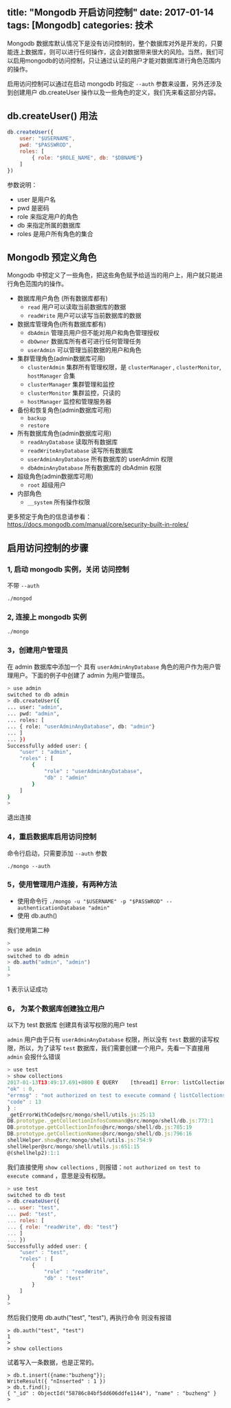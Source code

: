 # 

title: "Mongodb 开启访问控制"
date: 2017-01-14
tags: [Mongodb]
categories: 技术
---

Mongodb 数据库默认情况下是没有访问控制的，整个数据库对外是开发的，只要能连上数据库，则可以进行任何操作，这会对数据带来很大的风险。当然，我们可以启用mongodb的访问控制，只让通过认证的用户才能对数据库进行角色范围内的操作。

启用访问控制可以通过在启动 mongodb 时指定 `--auth` 参数来设置，另外还涉及到创建用户 db.createUser 操作以及一些角色的定义，我们先来看这部分内容。<!--more-->

## db.createUser() 用法 

```js
db.createUser({
	user: "$USERNAME",
	pwd: "$PASSWROD",
	roles: [
		{ role: "$ROLE_NAME", db: "$DBNAME"}
	]
})
```

参数说明：
- user 是用户名  
- pwd 是密码 
- role 来指定用户的角色
- db 来指定所属的数据库
- roles 是用户所有角色的集合

## Mongodb 预定义角色

Mongodb 中预定义了一些角色，把这些角色赋予给适当的用户上，用户就只能进行角色范围内的操作。

- 数据库用户角色 (所有数据库都有)
  - `read`  用户可以读取当前数据库的数据
  - `readWrite` 用户可以读写当前数据库的数据
- 数据库管理角色(所有数据库都有)
  - `dbAdmin`  管理员用户但不能对用户和角色管理授权
  - `dbOwner` 数据库所有者可进行任何管理任务
  - `userAdmin` 可以管理当前数据的用户和角色
- 集群管理角色(admin数据库可用)
  - `clusterAdmin` 集群所有管理权限，是 `clusterManager` , `clusterMonitor`, `hostManager` 合集
  - `clusterManager` 集群管理和监控
  - `clusterMonitor` 集群监控，只读的
  - `hostManager` 监控和管理服务器
- 备份和恢复角色(admin数据库可用)
  - `backup ` 
  - `restore` 
- 所有数据库角色(admin数据库可用)
  - `readAnyDatabase`  读取所有数据库
  - `readWriteAnyDatabase` 读写所有数据库
  - `userAdminAnyDatabase` 所有数据库的 userAdmin 权限
  - `dbAdminAnyDatabase` 所有数据库的 dbAdmin 权限
- 超级角色(admin数据库可用) 
  - `root`  超级用户
- 内部角色
  - `__system` 所有操作权限
	
更多预定于角色的信息请参看：https://docs.mongodb.com/manual/core/security-built-in-roles/

## 启用访问控制的步骤

### 1, 启动 mongodb 实例，关闭 访问控制

不带 `--auth`

```
./mongod 
```

### 2, 连接上 mongodb 实例

```
./mongo
```

### 3，创建用户管理员

在 admin 数据库中添加一个 具有 `userAdminAnyDatabase` 角色的用户作为用户管理用户。下面的例子中创建了 admin 为用户管理员。


```bash
> use admin
switched to db admin
> db.createUser({
... user: "admin",
... pwd: "admin",
... roles: [
... { role: "userAdminAnyDatabase", db: "admin"}
... ]
... })
Successfully added user: {
	"user" : "admin",
	"roles" : [
		{
			"role" : "userAdminAnyDatabase",
			"db" : "admin"
		}
	]
}
> 
```

退出连接

### 4，重启数据库启用访问控制

命令行启动，只需要添加 `--auth` 参数

```
./mongo --auth
```

### 5，使用管理用户连接，有两种方法

- 使用命令行  `./mongo -u "$USERNAME" -p "$PASSWROD" --authenticationDatabase "admin"`
- 使用 db.auth()
	
我们使用第二种

```js
> 
> use admin
switched to db admin
> db.auth("admin", "admin")
1
> 
```

1 表示认证成功

### 6， 为某个数据库创建独立用户

以下为 test 数据库 创建具有读写权限的用户   test 

`admin` 用户由于只有 `userAdminAnyDatabase` 权限，所以没有 `test` 数据的读写权限，所以，为了读写 `test` 数据库，我们需要创建一个用户。先看一下直接用 `admin` 会报什么错误

```js
> use test
> show collections
2017-01-13T13:49:17.691+0800 E QUERY    [thread1] Error: listCollections failed: {
"ok" : 0,
"errmsg" : "not authorized on test to execute command { listCollections: 1.0, filter: {} }",
"code" : 13
} :
_getErrorWithCode@src/mongo/shell/utils.js:25:13
DB.prototype._getCollectionInfosCommand@src/mongo/shell/db.js:773:1
DB.prototype.getCollectionInfos@src/mongo/shell/db.js:785:19
DB.prototype.getCollectionNames@src/mongo/shell/db.js:796:16
shellHelper.show@src/mongo/shell/utils.js:754:9
shellHelper@src/mongo/shell/utils.js:651:15
@(shellhelp2):1:1
```

我们直接使用  `show collections` , 则报错：`not authorized on test to execute command` ，意思是没有权限。

```js
> use test
switched to db test
> db.createUser({
... user: "test",
... pwd: "test",
... roles: [
... { role: "readWrite", db: "test"}
... ]
... })
Successfully added user: {
	"user" : "test",
	"roles" : [
		{
			"role" : "readWrite",
			"db" : "test"
		}
	]
}
> 
```

然后我们使用 db.auth("test", "test"), 再执行命令 则没有报错

```
> db.auth("test", "test")
1
> 
> show collections
```

试着写入一条数据，也是正常的。

```
> db.t.insert({name:"buzheng"});
WriteResult({ "nInserted" : 1 })
> db.t.find();
{ "_id" : ObjectId("58786c84bf5dd606ddfe1144"), "name" : "buzheng" }
> 
```
